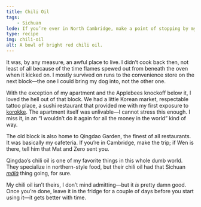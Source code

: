 ```yaml
---
title: Chili Oil
tags: 
    - Sichuan
lede: If you’re ever in North Cambridge, make a point of stopping by my old apartment.
type: recipe
img: chili-oil
alt: A bowl of bright red chili oil.
---
```


It was, by any measure, an awful place to live. I didn’t cook back then, not least of all because of the time flames spewed out from beneath the oven when it kicked on. I mostly survived on runs to the convenience store on the next block—the one I could bring my dog into, not the other one.

With the exception of my apartment and the Applebees knockoff below it, I loved the hell out of that block. We had a little Korean market, respectable tattoo place, a sushi restaurant that provided me with my first exposure to [korokke](/recipes/croquettes/). The apartment itself was unlivable—I cannot stress this enough. I miss it, in an “I wouldn’t do it again for all the money in the world” kind of way.

The old block is also home to Qingdao Garden, the finest of all restaurants. It was basically my cafeteria. If you’re in Cambridge, make the trip; if Wen is there, tell him that Mat and Zero sent you.

Qingdao’s chili oil is one of my favorite things in this whole dumb world. They specialize in northern-style food, but their chili oil had that Sichuan [_málà_](https://en.wikipedia.org/wiki/Sichuan_cuisine#Features) thing going, for sure.

My chili oil isn’t theirs, I don’t mind admitting—but it _is_ pretty damn good. Once you’re done, leave it in the fridge for a couple of days before you start using it—it gets better with time.
